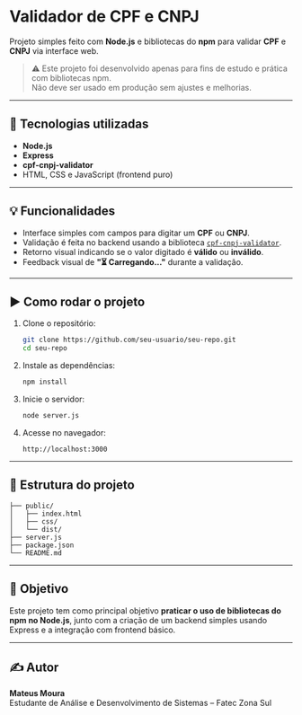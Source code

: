 # Validador de CPF e CNPJ

Projeto simples feito com **Node.js** e bibliotecas do **npm** para validar **CPF** e **CNPJ** via interface web.

> ⚠️ Este projeto foi desenvolvido apenas para fins de estudo e prática com bibliotecas npm.  
> Não deve ser usado em produção sem ajustes e melhorias.

---

## 🔧 Tecnologias utilizadas

- **Node.js**
- **Express**
- **cpf-cnpj-validator**
- HTML, CSS e JavaScript (frontend puro)

---

## 💡 Funcionalidades

- Interface simples com campos para digitar um **CPF** ou **CNPJ**.
- Validação é feita no backend usando a biblioteca [`cpf-cnpj-validator`](https://www.npmjs.com/package/cpf-cnpj-validator).
- Retorno visual indicando se o valor digitado é **válido** ou **inválido**.
- Feedback visual de **"⏳ Carregando..."** durante a validação.

---

## ▶️ Como rodar o projeto

1. Clone o repositório:
   ```bash
   git clone https://github.com/seu-usuario/seu-repo.git
   cd seu-repo
   ```

2. Instale as dependências:
   ```bash
   npm install
   ```

3. Inicie o servidor:
   ```bash
   node server.js
   ```

4. Acesse no navegador:
   ```
   http://localhost:3000
   ```

---

## 📁 Estrutura do projeto

```
├── public/
│   ├── index.html
│   ├── css/
│   └── dist/
├── server.js
├── package.json
└── README.md
```

---

## 🧠 Objetivo

Este projeto tem como principal objetivo **praticar o uso de bibliotecas do npm no Node.js**, junto com a criação de um backend simples usando Express e a integração com frontend básico.

---

## ✍️ Autor

**Mateus Moura**  
Estudante de Análise e Desenvolvimento de Sistemas – Fatec Zona Sul